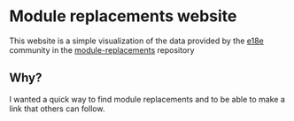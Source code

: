 # Module replacements website

This website is a simple visualization of the data provided by the [e18e](https://e18e.dev) community in the [module-replacements](https://github.com/es-tooling/module-replacements) repository

## Why?

I wanted a quick way to find module replacements and to be able to make a link that others can follow.
